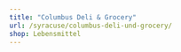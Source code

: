 ```yaml
---
title: "Columbus Deli & Grocery"
url: /syracuse/columbus-deli-und-grocery/
shop: Lebensmittel
---
```

